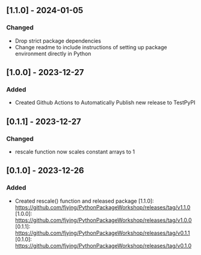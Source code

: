 ## [1.1.0] - 2024-01-05
### Changed
- Drop strict package dependencies
- Change readme to include instructions of setting up package environment directly in Python

## [1.0.0] - 2023-12-27
### Added
- Created Github Actions to Automatically Publish new release to TestPyPI

## [0.1.1] - 2023-12-27
### Changed
- rescale function now scales constant arrays to 1


## [0.1.0] - 2023-12-26
### Added
- Created rescale() function and released package
[1.1.0]: https://github.com/fjying/PythonPackageWorkshop/releases/tag/v1.1.0
[1.0.0]: https://github.com/fjying/PythonPackageWorkshop/releases/tag/v1.0.0
[0.1.1]: https://github.com/fjying/PythonPackageWorkshop/releases/tag/v0.1.1
[0.1.0]: https://github.com/fjying/PythonPackageWorkshop/releases/tag/v0.1.0
